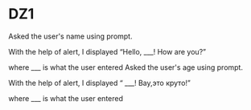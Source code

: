 # DZ1
Asked the user's name using prompt.

With the help of alert, I displayed “Hello, ___! How are you?”

where ___ is what the user entered
Asked the user's age using prompt.

With the help of alert, I displayed “ ___! Вау,это круто!”

where ___ is what the user entered
